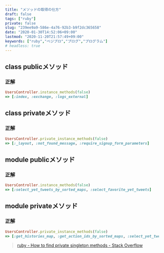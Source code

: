 ```yaml
---
title: "メソッドの取得の仕方"
draft: false
tags: ["ruby"]
private: false
slug: "239ee9a9-586e-4a76-92b3-b9f2dc365658"
date: "2020-01-30T14:52:06+09:00"
lastmod: "2020-11-20T21:57:49+09:00"
keywords: ["ruby","ベジプロ","プログ","プログラム"]
# headless: true
---
```


## class publicメソッド
### 正解
```rb
UsersController.instance_methods(false)
=> [:index, :exchange, :logs_external]
```

## class privateメソッド
### 正解
```rb
UsersController.private_instance_methods(false)
=> [:_layout, :not_found_message, :require_signup_form_parameters]
```

## module publicメソッド
### 正解
```rb
UsersController.instance_methods(false)
=> [:select_yet_tweets_by_sorted_maps, :select_favorite_yet_tweets]
```

## module privateメソッド
### 正解
```rb
UsersController.private_instance_methods(false)
=> [:get_histories_map, :get_action_ids_by_sorted_maps, :select_yet_tweets_by_possible_sorted_maps, :get_action_ids_by_grants_map, :get_action_ids_by_errors_map, :select_yet_tweets_by_grants_map, :select_yet_tweets_by_errors_map]
```

> [ruby - How to find private singleton methods - Stack Overflow](https://stackoverflow.com/questions/12135724/how-to-find-private-singleton-methods)

